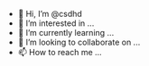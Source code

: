- 👋 Hi, I’m @csdhd
- 👀 I’m interested in ...
- 🌱 I’m currently learning ...
- 💞️ I’m looking to collaborate on ...
- 📫 How to reach me ...

<!---
csdhd/csdhd is a ✨ special ✨ repository because its `README.md` (this file) appears on your GitHub profile.
You can click the Preview link to take a look at your changes.
--->

